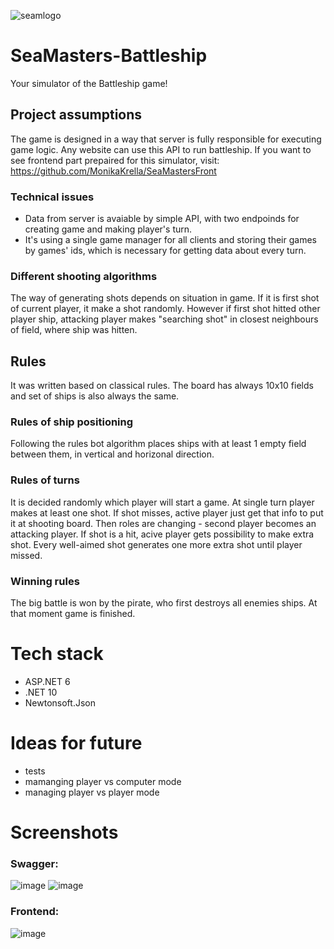 ![seamlogo](https://user-images.githubusercontent.com/92270179/171294801-928f97ea-0a46-44bc-9d33-23662bb6741a.png)

# SeaMasters-Battleship
Your simulator of the Battleship game!

## Project assumptions
The game is designed in a way that server is fully responsible for executing game logic. Any website can use this API to run battleship. 
If you want to see frontend part prepaired for this simulator, visit: https://github.com/MonikaKrella/SeaMastersFront

### Technical issues
 - Data from server is avaiable by simple API, with two endpoinds for creating game and making player's turn. 
 - It's using a single game manager for all clients and storing their games by games' ids, which is necessary for getting data about every turn.

### Different shooting algorithms
The way of generating shots depends on situation in game. If it is first shot of current player, it make a shot randomly.
However if first shot hitted other player ship, attacking player makes "searching shot" in closest neighbours of field, where ship was hitten.

## Rules
It was written based on classical rules. The board has always 10x10 fields and set of ships is also always the same.

### Rules of ship positioning
Following the rules bot algorithm places ships with at least 1 empty field between them, in vertical and horizonal direction.

### Rules of turns
It is decided randomly which player will start a game. 
At single turn player makes at least one shot. 
If shot misses, active player just get that info to put it at shooting board. Then roles are changing - second player becomes an attacking player.
If shot is a hit, acive player gets possibility to make extra shot. Every well-aimed shot generates one more extra shot until player missed.

### Winning rules
The big battle is won by the pirate, who first destroys all enemies ships. At that moment game is finished.

# Tech stack
 - ASP.NET 6
 - .NET 10
 - Newtonsoft.Json

# Ideas for future
 - tests
 - mamanging player vs computer mode
 - managing player vs player mode

# Screenshots

### Swagger:
![image](https://user-images.githubusercontent.com/92270179/171396942-af19d192-794b-4c40-8abd-487c85f1be3a.png)
![image](https://user-images.githubusercontent.com/92270179/171296767-3a2de233-ac45-4d39-b70c-142f96f67618.png)

### Frontend:
![image](https://user-images.githubusercontent.com/92270179/171294866-75120e4f-dffd-43ea-ba94-d884e47fc44d.png)
